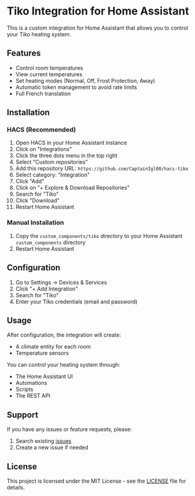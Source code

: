 # Tiko Integration for Home Assistant

This is a custom integration for Home Assistant that allows you to control your Tiko heating system.

## Features

- Control room temperatures
- View current temperatures
- Set heating modes (Normal, Off, Frost Protection, Away)
- Automatic token management to avoid rate limits
- Full French translation

## Installation

### HACS (Recommended)

1. Open HACS in your Home Assistant instance
2. Click on "Integrations"
3. Click the three dots menu in the top right
4. Select "Custom repositories"
5. Add this repository URL: `https://github.com/CaptainIgl00/hacs-tiko`
6. Select category: "Integration"
7. Click "Add"
8. Click on "+ Explore & Download Repositories"
9. Search for "Tiko"
10. Click "Download"
11. Restart Home Assistant

### Manual Installation

1. Copy the `custom_components/tiko` directory to your Home Assistant `custom_components` directory
2. Restart Home Assistant

## Configuration

1. Go to Settings -> Devices & Services
2. Click "+ Add Integration"
3. Search for "Tiko"
4. Enter your Tiko credentials (email and password)

## Usage

After configuration, the integration will create:
- A climate entity for each room
- Temperature sensors

You can control your heating system through:
- The Home Assistant UI
- Automations
- Scripts
- The REST API

## Support

If you have any issues or feature requests, please:
1. Search existing [issues](https://github.com/CaptainIgl00/hacs-tiko/issues)
2. Create a new issue if needed

## License

This project is licensed under the MIT License - see the [LICENSE](LICENSE) file for details.